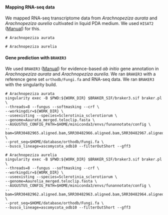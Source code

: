 #### Mapping RNA-seq data

We mapped RNA-seq transcriptome data from *Arachnopeziza aurata* and *Arachnopeziza aurelia* cultivated in liquid PDA medium. We used `HISAT2` ([Manual](https://daehwankimlab.github.io/hisat2/manual/)) for this.

```ShellSession
# Arachnopeziza aurata

# Arachnopeziza aurelia

```


#### Gene prediction with `BRAKER3`

We used `BRAKER3` ([Manual](https://github.com/Gaius-Augustus/BRAKER)) for evidence-based *ab initio* gene annotation in *Arachnopeziza aurata* and *Arachnopeziza aurelia*. We ran `BRAKER3` with a reference gene set `orthodb/Fungi.fa` and RNA-seq data. We ran `BRAKER3` with the singularity build.
```ShellSession
# Arachnopeziza aurata
singularity exec -B $PWD:${WORK_DIR} $BRAKER_SIF/braker3.sif braker.pl \
--threads=8 --fungus --softmasking --crf \
--workingdir=${WORK_DIR} \
--useexisting --species=Sclerotinia_sclerotiorum \
--genome=Aaurata_merged.teloclip.fasta \
--AUGUSTUS_CONFIG_PATH=$HOME/miniconda3/envs/funannotate/config \
--bam=SRR30482965.aligned.bam,SRR30482966.aligned.bam,SRR30482967.aligned.bam \
--prot_seq=$HOME/database/orthodb/Fungi.fa \
--busco_lineage=ascomycota_odb10 --filterOutShort --gff3

# Arachnopeziza aurelia
singularity exec -B $PWD:${WORK_DIR} $BRAKER_SIF/braker3.sif braker.pl \
--threads=8 --fungus --softmasking --crf \
--workingdir=${WORK_DIR} \
--useexisting --species=Sclerotinia_sclerotiorum \
--genome=Aaurelia_merged.teloclip.fasta \
--AUGUSTUS_CONFIG_PATH=$HOME/miniconda3/envs/funannotate/config \
--bam=SRR30482962.aligned.bam,SRR30482963.aligned.bam,SRR30482964.aligned.bam \
--prot_seq=$HOME/database/orthodb/Fungi.fa \
--busco_lineage=ascomycota_odb10 --filterOutShort --gff3
```
